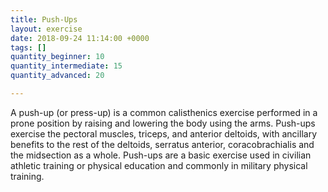 ```yaml
---
title: Push-Ups
layout: exercise
date: 2018-09-24 11:14:00 +0000
tags: []
quantity_beginner: 10
quantity_intermediate: 15
quantity_advanced: 20

---
```

A push-up (or press-up) is a common calisthenics exercise performed in a prone position by raising and lowering the body using the arms. Push-ups exercise the pectoral muscles, triceps, and anterior deltoids, with ancillary benefits to the rest of the deltoids, serratus anterior, coracobrachialis and the midsection as a whole. Push-ups are a basic exercise used in civilian athletic training or physical education and commonly in military physical training.